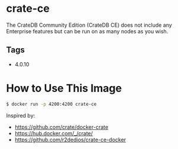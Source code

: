 # crate-ce
The CrateDB Community Edition (CrateDB CE) does not include any Enterprise features but can be run on as many nodes as you wish.

## Tags

- 4.0.10

# How to Use This Image

```sh
$ docker run -p 4200:4200 crate-ce

```

Inspired by:

- https://github.com/crate/docker-crate
- https://hub.docker.com/_/crate/
- https://github.com/r2dedios/crate-ce-docker